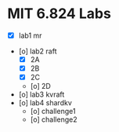 # MIT 6.824 Labs

- [x] lab1 mr
- [o] lab2 raft
    - [x] 2A
    - [x] 2B
    - [x] 2C
    - [o] 2D
- [o] lab3 kvraft
- [o] lab4 shardkv
    - [o] challenge1
    - [o] challenge2
